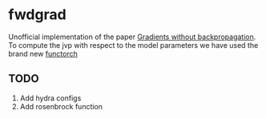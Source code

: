 # fwdgrad

Unofficial implementation of the paper [Gradients without backpropagation](https://arxiv.org/abs/2202.08587).  
To compute the jvp with respect to the model parameters we have used the brand new [functorch](https://pytorch.org/functorch/stable/functorch.html)

## TODO

1. Add hydra configs
2. Add rosenbrock function